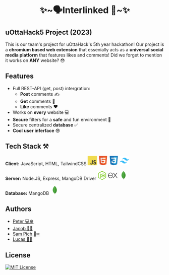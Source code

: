 <h1 align="center">✨~🗣️Interlinked 💬~✨</h1>


## uOttaHack5 Project (2023)
This is our team's project for uOttaHack's 5th year hackathon!
Our project is a **chromium based web extension** that essenially acts as a **universal social media platform** that features likes and comments! Did we forget to mention it works on **ANY** website? 😳


## Features 

- Full REST-API (get, post) intergration:
    - **Post** comments ✍️
    - **Get** comments 👀
    - **Like** comments ❤️
- Works on **every** website 💻
- **Secure** filters for a **safe** and fun environment 🥰
- Secure centralized **database** ✅
- **Cool** **user inferface** 😎

## Tech Stack ⚒️

**Client:** JavaScript, HTML, TailwindCSS <img src="https://raw.githubusercontent.com/devicons/devicon/master/icons/javascript/javascript-original.svg" alt="javascript" width="30" height="30"/> <img src="https://raw.githubusercontent.com/devicons/devicon/master/icons/html5/html5-original.svg" alt="html5" width="30" height="30"/> <img src="https://raw.githubusercontent.com/devicons/devicon/master/icons/css3/css3-original.svg" alt="css3" width="30" height="30"/>  <img src="https://raw.githubusercontent.com/devicons/devicon/master/icons/tailwindcss/tailwindcss-plain.svg" alt="tailwind-css" width="30" height="30"/> 


**Server:** Node.JS, Express, MangoDB Driver  <img src="https://raw.githubusercontent.com/devicons/devicon/master/icons/nodejs/nodejs-original.svg" alt="nodejs" width="30" height="30" /> <img src="https://raw.githubusercontent.com/devicons/devicon/master/icons/express/express-original.svg" alt="express" width="30" height="30" /> <img src="https://raw.githubusercontent.com/devicons/devicon/master/icons/mongodb/mongodb-original.svg" alt="mongodb" width="30" height="30" />

**Database:** MangoDB <img src="https://raw.githubusercontent.com/devicons/devicon/master/icons/mongodb/mongodb-original.svg" alt="mongodb" width="30" height="30" />

## Authors 

- [Peter 💻⚙️](https://www.github.com/peter-bf)
- [Jacob 👀📸](https://github.com/jwt2706)
- [Sam Pich 📄✏](https://github.com/sam-pich)
- [Lucas 📂🔗](https://www.github.com/peter-bf)



## License

[![MIT License](https://img.shields.io/badge/License-MIT-green.svg)](https://choosealicense.com/licenses/mit/)

